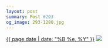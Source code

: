 ```yaml
---
layout: post
summary: Post #293
og_image: 293-1280.jpg
---
```


<p>
  <time><a href="/293">{{ page.date | date: "%B %e, %Y" }}</a></time>
  <a href="/293"><img src="{{ site.assets_url }}/293-640.jpg" srcset="{{ site.assets_url }}/293-1280.jpg 1280w, {{ site.assets_url }}/293-960.jpg 960w, {{ site.assets_url }}/293-640.jpg 640w, {{ site.assets_url }}/293-320.jpg 320w" sizes="(min-width: 700px) 50vw, calc(100vw - 2rem)" /></a>
</p>
